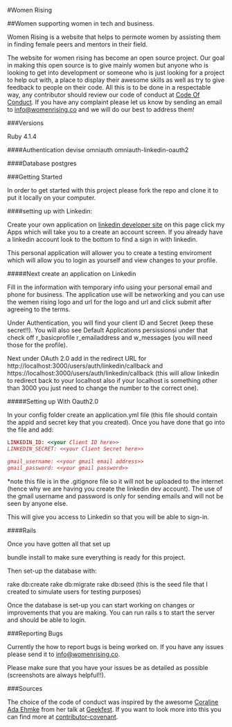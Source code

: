 #Women Rising

##Women supporting women in tech and business.

Women Rising is a website that helps to permote women by assisting them in finding female peers and mentors in their field.

The website for women rising has become an open source project. Our goal in making this open source is to give mainly women but anyone who is looking to get into development or someone who is just looking for a project to help out with, a place to display their awesome skills as well as try to give feedback to people on their code. All this is to be done in a respectable way, any contributor should review our code of conduct at [Code Of Conduct](https://github.com/kma3a/womenrising/blob/master/CODE_OF_CONDUCT.md). If you have any complaint please let us know by sending an email to info@womenrising.co and we will do our best to address them!

###Versions

Ruby 4.1.4

####Authentication
devise
omniauth
omniauth-linkedin-oauth2

####Database
postgres

###Getting Started

In order to get started with this project please fork the repo and clone it to put it locally on your computer.

####setting up with Linkedin:

Create your own application on [linkedin developer site](https://developer.linkedin.com/) on this page click my Apps which will take you to a create an account screen. If you already have a linkedin account look to the bottom to find a sign in with linkedin.

This personal application will allower you to create a testing enviroment which will allow you to login as yourself and view changes to your profile.

#####Next create an application on Linkedin

Fill in the information with temporary info using your personal email and phone for business. The application use will be networking and you can use the wemen rising logo and url for the logo and url and click submit after agreeing to the terms.

Under Authentication, you will find your client ID and Secret (keep these secret!!). You will also see Default Applications persissionsi under that check off r\_basicprofile r\_emailaddress and w\_messages (you will need those for the profile).

Next under OAuth 2.0 add in the redirect URL for http://localhost:3000/users/auth/linkedin/callback and https://localhost:3000/users/auth/linkedin/callback (this will allow linkedin to redirect back to your localhost also if your localhost is something other than 3000 you just need to change the number to the correct one).

#####Setting up With Oauth2.0

In your config folder create an application.yml file (this file should contain the appid and secret key that you created).  Once you have done that go into the file and add:

```ruby
LINKEDIN_ID: <<your Client ID here>>
LINKEDIN_SECRET: <<your Client Secret here>>

gmail_username: <<your gmail email address>>
gmail_password: <<your gmail password>>
```

*note this file is in the .gitignore file so it will not be uploaded to the internet (hence why we are having you create the linkedin dev account). The use of the gmail username and password is only for sending emails and will not be seen by anyone else.

This will give you access to Linkedin so that you will be able to sign-in.

####Rails

Once you have gotten all that set up

bundle install to make sure everything is ready for this project.

Then set-up the database with: 

rake db:create
rake db:migrate
rake db:seed (this is the seed file that I created to simulate users for testing purposes)

Once the database is set-up you can start working on changes or improvements that you are making. You can run rails s to start the server and should be able to login.

###Reporting Bugs

Currently the how to report bugs is being worked on. If you have any issues please send it to info@womenrising.co.

Please make sure that you have your issues be as detailed as possible (screenshots are always helpful!!).

###Sources

The choice of the code of conduct was inspired by the awesome [Coraline Ada Ehmke](https://github.com/CoralineAda) from her talk at [Geekfest](https://vimeo.com/101449990). If you want to look more into this you can find more at [contributor-covenant](http://contributor-covenant.org/).
